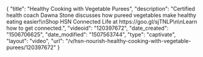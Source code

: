 {
    "title": "Healthy Cooking with Vegetable Purees",
    "description": "Certified health coach Dawna Stone discusses how pureed vegetables make healthy eating easier!\nShop HSN Connected Life at https:\/\/goo.gl\/sjTNLP\n\nLearn how to get connected.",
    "videoid": "120397672",
    "date_created": "1506706625",
    "date_modified": "1507563744",
    "type": "captivate",
    "layout": "video",
    "url": "\/v\/hsn-nourish-healthy-cooking-with-vegetable-purees\/120397672"
}